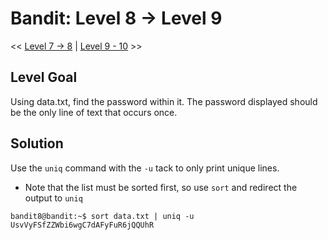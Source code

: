 # Bandit: Level 8 -> Level 9
<< [Level 7 -> 8](https://github.com/Dennis-Dang/OverTheWire/blob/main/0_bandit/level_7-8.md) | [Level 9 - 10](https://github.com/Dennis-Dang/OverTheWire/blob/main/0_bandit/level_9-10.md) >>

## Level Goal
Using data.txt, find the password within it. The password displayed should be the only line of text that occurs once.

## Solution
Use the `uniq` command with the `-u` tack to only print unique lines.
- Note that the list must be sorted first, so use `sort` and redirect the output to `uniq`

```console
bandit8@bandit:~$ sort data.txt | uniq -u
UsvVyFSfZZWbi6wgC7dAFyFuR6jQQUhR
```
